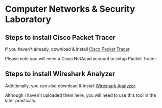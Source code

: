 # Computer Networks & Security Laboratory
## Steps to install Cisco Packet Tracer
If you haven't already, download & install [Cisco Packet Tracer](https://skillsforall.com/resources/lab-downloads).

Please note you will need a Cisco NetAcad account to setup Packet Tracer.
## Steps to install Wireshark Analyzer
Additionally, you can also download & install [Wireshark Analyzer](https://www.wireshark.org/download.html).

Although I haven't uploaded them here, you will need to use this tool in the later practicals.
